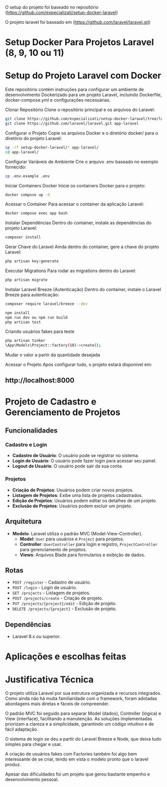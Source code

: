 O setup do projeto foi baseado no repositório (https://github.com/especializati/setup-docker-laravel)

O projeto laravel foi baseado em (https://github.com/laravel/laravel.git)

# Setup Docker Para Projetos Laravel (8, 9, 10 ou 11)

# Setup do Projeto Laravel com Docker

Este repositório contém instruções para configurar um ambiente de desenvolvimento Dockerizado para um projeto Laravel, incluindo Dockerfile, docker-compose.yml e configurações necessárias.

Clonar Repositório
Clone o repositório principal e os arquivos do Laravel:

```sh
git clone https://github.com/especializati/setup-docker-laravel/tree/laravel-11-with-php-8.3
git clone https://github.com/laravel/laravel.git app-laravel
```

Configurar o Projeto
Copie os arquivos Docker e o diretório docker/ para o diretório do projeto Laravel:

```sh
cp -rf setup-docker-laravel/* app-laravel/
cd app-laravel/
```

Configurar Variáveis de Ambiente
Crie o arquivo .env baseado no exemplo fornecido:

```sh
cp .env.example .env
```

Iniciar Containers Docker
Inicie os containers Docker para o projeto:
```sh
docker compose up -d
```
Acessar o Container
Para acessar o container da aplicação Laravel:

```sh
docker compose exec app bash
```

Instalar Dependências
Dentro do container, instale as dependências do projeto Laravel:

```sh
composer install
```

Gerar Chave do Laravel
Ainda dentro do container, gere a chave do projeto Laravel:

```sh
php artisan key:generate
```

Executar Migrations
Para rodar as migrations dentro do Laravel:

```sh
php artisan migrate
```

Instalar Laravel Breeze (Autenticação)
Dentro do container, instale o Laravel Breeze para autenticação:

```sh
composer require laravel/breeze --dev
```

```sh
npm install
npm run dev ou npm run build
php artisan test
```

Criando usuários fakes para teste
```sh
php artisan tinker
\App\Models\Project::factory(10)->create();
```
Mudar o valor a partir da quantidade desejada

Acessar o Projeto
Após configurar tudo, o projeto estará disponível em:

## http://localhost:8000




# Projeto de Cadastro e Gerenciamento de Projetos

## Funcionalidades

### Cadastro e Login
- **Cadastro de Usuário**: O usuário pode se registrar no sistema.
- **Login de Usuário**: O usuário pode fazer login para acessar seu painel.
- **Logout de Usuário**: O usuário pode sair da sua conta.

### Projetos
- **Criação de Projetos**: Usuários podem criar novos projetos.
- **Listagem de Projetos**: Exibe uma lista de projetos cadastrados.
- **Edição de Projetos**: Usuários podem editar os detalhes de um projeto.
- **Exclusão de Projetos**: Usuários podem excluir um projeto.

## Arquitetura
- **Modelo**: Laravel utiliza o padrão MVC (Model-View-Controller).
  - **Model**: `User` para usuários e `Project` para projetos.
  - **Controller**: `UserController` para login e registro, `ProjectController` para gerenciamento de projetos.
  - **Views**: Arquivos Blade para formularios e exibição de dados.

## Rotas
- `POST /register` - Cadastro de usuário.
- `POST /login` - Login de usuário.
- `GET /projects` - Listagem de projetos.
- `POST /projects/create` - Criação de projeto.
- `PUT /projects/{project}/edit` - Edição de projeto.
- `DELETE /projects/{project}` - Exclusão de projeto.

## Dependências
- Laravel 8.x ou superior.

# Aplicações e escolhas feitas

# Justificativa Técnica  

O projeto utiliza Laravel por sua estrutura organizada e recursos integrados. Como ainda não há muita familiaridade com o framework, foram adotadas abordagens mais diretas e fáceis de compreender.  

O padrão MVC foi seguido para separar Model (dados), Controller (lógica) e View (interface), facilitando a manutenção. As soluções implementadas priorizam a clareza e a simplicidade, garantindo um código intuitivo e de fácil adaptação.  

O sistema de login se deu a partir do Laravel Breeze e Node, que deixa tudo simples para chegar e usar.

A criação de usuários fakes com Factories também foi algo bem interessante de se criar, tendo em vista o modelo pronto que o laravel produz.

Apesar das dificuldades foi um projeto que gerou bastante empenho e desenvolvimento pessoal.
